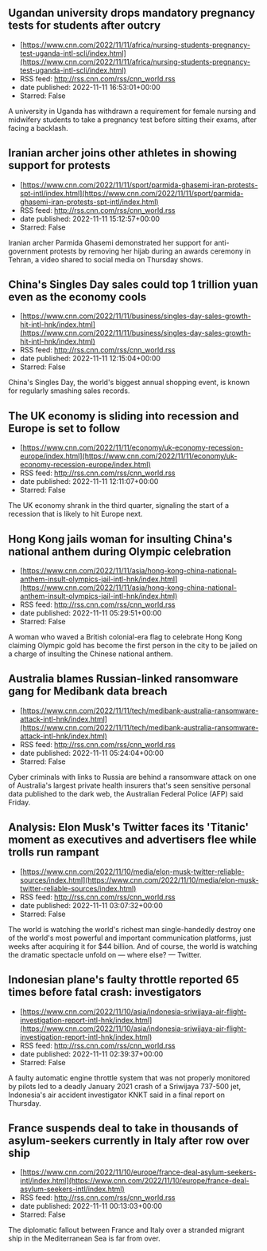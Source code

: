 ## Ugandan university drops mandatory pregnancy tests for students after outcry
 - [https://www.cnn.com/2022/11/11/africa/nursing-students-pregnancy-test-uganda-intl-scli/index.html](https://www.cnn.com/2022/11/11/africa/nursing-students-pregnancy-test-uganda-intl-scli/index.html)
 - RSS feed: http://rss.cnn.com/rss/cnn_world.rss
 - date published: 2022-11-11 16:53:01+00:00
 - Starred: False

A university in Uganda has withdrawn a requirement for female nursing and midwifery students to take a pregnancy test before sitting their exams, after facing a backlash.

## Iranian archer joins other athletes in showing support for protests
 - [https://www.cnn.com/2022/11/11/sport/parmida-ghasemi-iran-protests-spt-intl/index.html](https://www.cnn.com/2022/11/11/sport/parmida-ghasemi-iran-protests-spt-intl/index.html)
 - RSS feed: http://rss.cnn.com/rss/cnn_world.rss
 - date published: 2022-11-11 15:12:57+00:00
 - Starred: False

Iranian archer Parmida Ghasemi demonstrated her support for anti-government protests by removing her hijab during an awards ceremony in Tehran, a video shared to social media on Thursday shows.

## China's Singles Day sales could top 1 trillion yuan even as the economy cools
 - [https://www.cnn.com/2022/11/11/business/singles-day-sales-growth-hit-intl-hnk/index.html](https://www.cnn.com/2022/11/11/business/singles-day-sales-growth-hit-intl-hnk/index.html)
 - RSS feed: http://rss.cnn.com/rss/cnn_world.rss
 - date published: 2022-11-11 12:15:04+00:00
 - Starred: False

China's Singles Day, the world's biggest annual shopping event, is known for regularly smashing sales records.

## The UK economy is sliding into recession and Europe is set to follow
 - [https://www.cnn.com/2022/11/11/economy/uk-economy-recession-europe/index.html](https://www.cnn.com/2022/11/11/economy/uk-economy-recession-europe/index.html)
 - RSS feed: http://rss.cnn.com/rss/cnn_world.rss
 - date published: 2022-11-11 12:11:07+00:00
 - Starred: False

The UK economy shrank in the third quarter, signaling the start of a recession that is likely to hit Europe next.

## Hong Kong jails woman for insulting China's national anthem during Olympic celebration
 - [https://www.cnn.com/2022/11/11/asia/hong-kong-china-national-anthem-insult-olympics-jail-intl-hnk/index.html](https://www.cnn.com/2022/11/11/asia/hong-kong-china-national-anthem-insult-olympics-jail-intl-hnk/index.html)
 - RSS feed: http://rss.cnn.com/rss/cnn_world.rss
 - date published: 2022-11-11 05:29:51+00:00
 - Starred: False

A woman who waved a British colonial-era flag to celebrate Hong Kong claiming Olympic gold has become the first person in the city to be jailed on a charge of insulting the Chinese national anthem.

## Australia blames Russian-linked ransomware gang for Medibank data breach
 - [https://www.cnn.com/2022/11/11/tech/medibank-australia-ransomware-attack-intl-hnk/index.html](https://www.cnn.com/2022/11/11/tech/medibank-australia-ransomware-attack-intl-hnk/index.html)
 - RSS feed: http://rss.cnn.com/rss/cnn_world.rss
 - date published: 2022-11-11 05:24:04+00:00
 - Starred: False

Cyber criminals with links to Russia are behind a ransomware attack on one of Australia's largest private health insurers that's seen sensitive personal data published to the dark web, the Australian Federal Police (AFP) said Friday.

## Analysis: Elon Musk's Twitter faces its 'Titanic' moment as executives and advertisers flee while trolls run rampant
 - [https://www.cnn.com/2022/11/10/media/elon-musk-twitter-reliable-sources/index.html](https://www.cnn.com/2022/11/10/media/elon-musk-twitter-reliable-sources/index.html)
 - RSS feed: http://rss.cnn.com/rss/cnn_world.rss
 - date published: 2022-11-11 03:07:32+00:00
 - Starred: False

The world is watching the world's richest man single-handedly destroy one of the world's most powerful and important communication platforms, just weeks after acquiring it for $44 billion. And of course, the world is watching the dramatic spectacle unfold on — where else? — Twitter.

## Indonesian plane's faulty throttle reported 65 times before fatal crash: investigators
 - [https://www.cnn.com/2022/11/10/asia/indonesia-sriwijaya-air-flight-investigation-report-intl-hnk/index.html](https://www.cnn.com/2022/11/10/asia/indonesia-sriwijaya-air-flight-investigation-report-intl-hnk/index.html)
 - RSS feed: http://rss.cnn.com/rss/cnn_world.rss
 - date published: 2022-11-11 02:39:37+00:00
 - Starred: False

A faulty automatic engine throttle system that was not properly monitored by pilots led to a deadly January 2021 crash of a Sriwijaya 737-500 jet, Indonesia's air accident investigator KNKT said in a final report on Thursday.

## France suspends deal to take in thousands of asylum-seekers currently in Italy after row over ship
 - [https://www.cnn.com/2022/11/10/europe/france-deal-asylum-seekers-intl/index.html](https://www.cnn.com/2022/11/10/europe/france-deal-asylum-seekers-intl/index.html)
 - RSS feed: http://rss.cnn.com/rss/cnn_world.rss
 - date published: 2022-11-11 00:13:03+00:00
 - Starred: False

The diplomatic fallout between France and Italy over a stranded migrant ship in the Mediterranean Sea is far from over.
